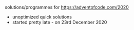 solutions/programmes for https://adventofcode.com/2020
- unoptimized quick solutions
- started pretty late - on 23rd December 2020